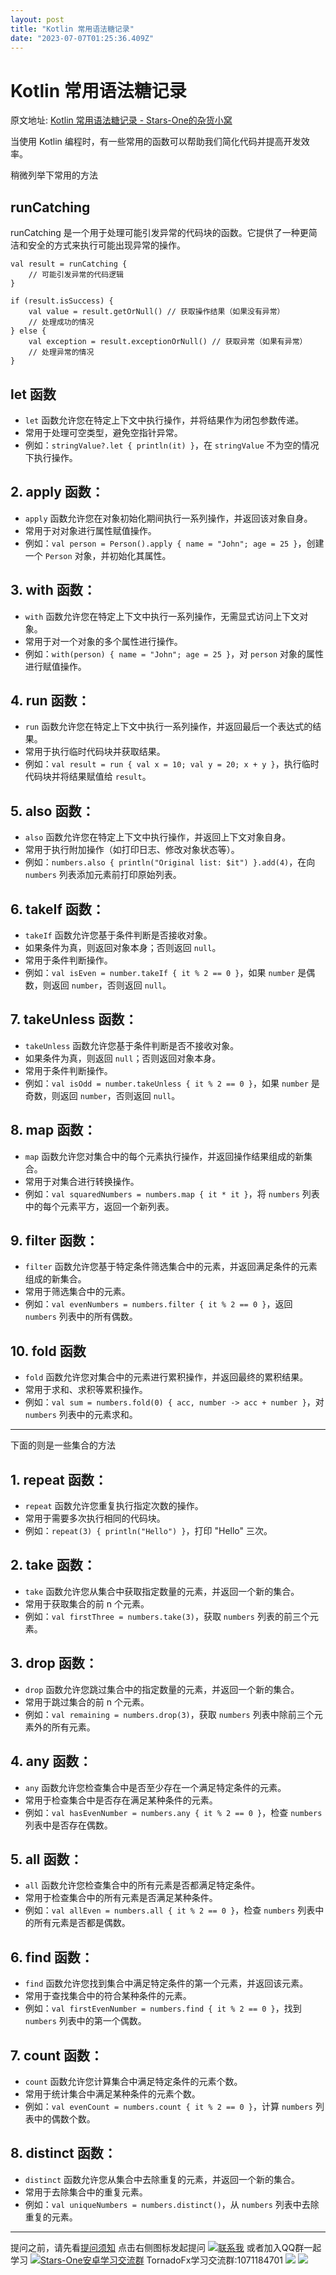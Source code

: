 ```yaml
---
layout: post
title: "Kotlin 常用语法糖记录"
date: "2023-07-07T01:25:36.409Z"
---
```

Kotlin 常用语法糖记录
==============

原文地址: [Kotlin 常用语法糖记录 - Stars-One的杂货小窝](https://stars-one.site/2023/07/06/kotlin-common-fun)

当使用 Kotlin 编程时，有一些常用的函数可以帮助我们简化代码并提高开发效率。

稍微列举下常用的方法

runCatching
-----------

runCatching 是一个用于处理可能引发异常的代码块的函数。它提供了一种更简洁和安全的方式来执行可能出现异常的操作。

    val result = runCatching {
        // 可能引发异常的代码逻辑
    }
    
    if (result.isSuccess) {
        val value = result.getOrNull() // 获取操作结果（如果没有异常）
        // 处理成功的情况
    } else {
        val exception = result.exceptionOrNull() // 获取异常（如果有异常）
        // 处理异常的情况
    }
    
    

let 函数
------

*   `let` 函数允许您在特定上下文中执行操作，并将结果作为闭包参数传递。
*   常用于处理可空类型，避免空指针异常。
*   例如：`stringValue?.let { println(it) }`，在 `stringValue` 不为空的情况下执行操作。

2\. apply 函数：
-------------

*   `apply` 函数允许您在对象初始化期间执行一系列操作，并返回该对象自身。
*   常用于对对象进行属性赋值操作。
*   例如：`val person = Person().apply { name = "John"; age = 25 }`，创建一个 `Person` 对象，并初始化其属性。

3\. with 函数：
------------

*   `with` 函数允许您在特定上下文中执行一系列操作，无需显式访问上下文对象。
*   常用于对一个对象的多个属性进行操作。
*   例如：`with(person) { name = "John"; age = 25 }`，对 `person` 对象的属性进行赋值操作。

4\. run 函数：
-----------

*   `run` 函数允许您在特定上下文中执行一系列操作，并返回最后一个表达式的结果。
*   常用于执行临时代码块并获取结果。
*   例如：`val result = run { val x = 10; val y = 20; x + y }`，执行临时代码块并将结果赋值给 `result`。

5\. also 函数：
------------

*   `also` 函数允许您在特定上下文中执行操作，并返回上下文对象自身。
*   常用于执行附加操作（如打印日志、修改对象状态等）。
*   例如：`numbers.also { println("Original list: $it") }.add(4)`，在向 `numbers` 列表添加元素前打印原始列表。

6\. takeIf 函数：
--------------

*   `takeIf` 函数允许您基于条件判断是否接收对象。
*   如果条件为真，则返回对象本身；否则返回 `null`。
*   常用于条件判断操作。
*   例如：`val isEven = number.takeIf { it % 2 == 0 }`，如果 `number` 是偶数，则返回 `number`，否则返回 `null`。

7\. takeUnless 函数：
------------------

*   `takeUnless` 函数允许您基于条件判断是否不接收对象。
*   如果条件为真，则返回 `null`；否则返回对象本身。
*   常用于条件判断操作。
*   例如：`val isOdd = number.takeUnless { it % 2 == 0 }`，如果 `number` 是奇数，则返回 `number`，否则返回 `null`。

8\. map 函数：
-----------

*   `map` 函数允许您对集合中的每个元素执行操作，并返回操作结果组成的新集合。
*   常用于对集合进行转换操作。
*   例如：`val squaredNumbers = numbers.map { it * it }`，将 `numbers` 列表中的每个元素平方，返回一个新列表。

9\. filter 函数：
--------------

*   `filter` 函数允许您基于特定条件筛选集合中的元素，并返回满足条件的元素组成的新集合。
*   常用于筛选集合中的元素。
*   例如：`val evenNumbers = numbers.filter { it % 2 == 0 }`，返回 `numbers` 列表中的所有偶数。

10\. fold 函数
------------

*   `fold` 函数允许您对集合中的元素进行累积操作，并返回最终的累积结果。
*   常用于求和、求积等累积操作。
*   例如：`val sum = numbers.fold(0) { acc, number -> acc + number }`，对 `numbers` 列表中的元素求和。

* * *

下面的则是一些集合的方法

1\. repeat 函数：
--------------

*   `repeat` 函数允许您重复执行指定次数的操作。
*   常用于需要多次执行相同的代码块。
*   例如：`repeat(3) { println("Hello") }`，打印 "Hello" 三次。

2\. take 函数：
------------

*   `take` 函数允许您从集合中获取指定数量的元素，并返回一个新的集合。
*   常用于获取集合的前 n 个元素。
*   例如：`val firstThree = numbers.take(3)`，获取 `numbers` 列表的前三个元素。

3\. drop 函数：
------------

*   `drop` 函数允许您跳过集合中的指定数量的元素，并返回一个新的集合。
*   常用于跳过集合的前 n 个元素。
*   例如：`val remaining = numbers.drop(3)`，获取 `numbers` 列表中除前三个元素外的所有元素。

4\. any 函数：
-----------

*   `any` 函数允许您检查集合中是否至少存在一个满足特定条件的元素。
*   常用于检查集合中是否存在满足某种条件的元素。
*   例如：`val hasEvenNumber = numbers.any { it % 2 == 0 }`，检查 `numbers` 列表中是否存在偶数。

5\. all 函数：
-----------

*   `all` 函数允许您检查集合中的所有元素是否都满足特定条件。
*   常用于检查集合中的所有元素是否满足某种条件。
*   例如：`val allEven = numbers.all { it % 2 == 0 }`，检查 `numbers` 列表中的所有元素是否都是偶数。

6\. find 函数：
------------

*   `find` 函数允许您找到集合中满足特定条件的第一个元素，并返回该元素。
*   常用于查找集合中的符合某种条件的元素。
*   例如：`val firstEvenNumber = numbers.find { it % 2 == 0 }`，找到 `numbers` 列表中的第一个偶数。

7\. count 函数：
-------------

*   `count` 函数允许您计算集合中满足特定条件的元素个数。
*   常用于统计集合中满足某种条件的元素个数。
*   例如：`val evenCount = numbers.count { it % 2 == 0 }`，计算 `numbers` 列表中的偶数个数。

8\. distinct 函数：
----------------

*   `distinct` 函数允许您从集合中去除重复的元素，并返回一个新的集合。
*   常用于去除集合中的重复元素。
*   例如：`val uniqueNumbers = numbers.distinct()`，从 `numbers` 列表中去除重复的元素。

* * *

提问之前，请先看[提问须知](https://www.cnblogs.com/stars-one/p/12500031.html) 点击右侧图标发起提问 [![联系我](http://wpa.qq.com/pa?p=2:1053894518:52 "联系我")](http://wpa.qq.com/msgrd?v=3&uin=1053894518&site=qq&menu=yes) 或者加入QQ群一起学习 [![Stars-One安卓学习交流群](//pub.idqqimg.com/wpa/images/group.png "Stars-One安卓学习交流群")](//shang.qq.com/wpa/qunwpa?idkey=6ca8d206ad4466e4675efa436df96c0837047da959c3fa550a1c568dc8c1fb6a) TornadoFx学习交流群:1071184701 ![](https://img2020.cnblogs.com/blog/1210268/202003/1210268-20200316120825333-1551152974.png) ![](https://img2018.cnblogs.com/blog/1210268/201905/1210268-20190508151523126-971809604.gif)